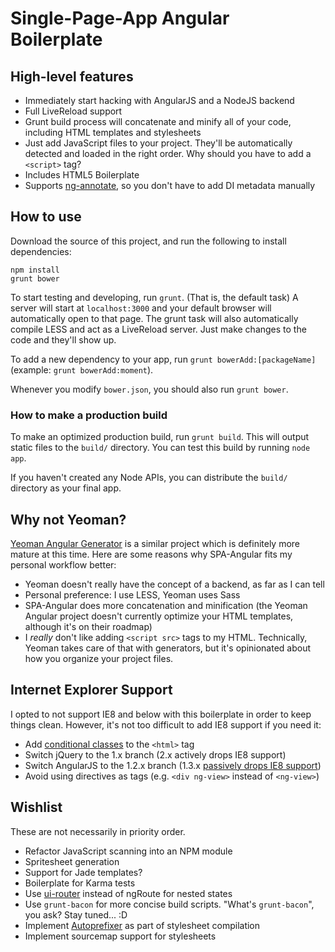 # Single-Page-App Angular Boilerplate

## High-level features

- Immediately start hacking with AngularJS and a NodeJS backend
- Full LiveReload support
- Grunt build process will concatenate and minify all of your code, including HTML templates and stylesheets
- Just add JavaScript files to your project. They'll be automatically detected and loaded in the right order. Why should you have to add a `<script>` tag?
- Includes HTML5 Boilerplate
- Supports [ng-annotate](https://github.com/olov/ng-annotate), so you don't have to add DI metadata manually

## How to use

Download the source of this project, and run the following to install dependencies:

    npm install
    grunt bower

To start testing and developing, run `grunt`. (That is, the default task) A server will start at `localhost:3000` and your default browser will automatically open to that page. The grunt task will also automatically compile LESS and act as a LiveReload server. Just make changes to the code and they'll show up.

To add a new dependency to your app, run `grunt bowerAdd:[packageName]` (example: `grunt bowerAdd:moment`).

Whenever you modify `bower.json`, you should also run `grunt bower`.

### How to make a production build

To make an optimized production build, run `grunt build`. This will output static files to the `build/` directory. You can test this build by running `node app`.

If you haven't created any Node APIs, you can distribute the `build/` directory as your final app.

## Why not Yeoman?

[Yeoman Angular Generator](https://github.com/yeoman/generator-angular) is a similar project which is definitely more mature at this time. Here are some reasons why SPA-Angular fits my personal workflow better:

- Yeoman doesn't really have the concept of a backend, as far as I can tell
- Personal preference: I use LESS, Yeoman uses Sass
- SPA-Angular does more concatenation and minification (the Yeoman Angular project doesn't currently optimize your HTML templates, although it's on their roadmap)
- I *really* don't like adding `<script src>` tags to my HTML. Technically, Yeoman takes care of that with generators, but it's opinionated about how you organize your project files.

## Internet Explorer Support

I opted to not support IE8 and below with this boilerplate in order to keep things clean. However, it's not too difficult to add IE8 support if you need it:

- Add [conditional classes](http://www.paulirish.com/2008/conditional-stylesheets-vs-css-hacks-answer-neither/) to the `<html>` tag
- Switch jQuery to the 1.x branch (2.x actively drops IE8 support)
- Switch AngularJS to the 1.2.x branch (1.3.x [passively drops IE8 support](http://blog.angularjs.org/2013/12/angularjs-13-new-release-approaches.html))
- Avoid using directives as tags (e.g. `<div ng-view>` instead of `<ng-view>`)

## Wishlist

These are not necessarily in priority order.

- Refactor JavaScript scanning into an NPM module
- Spritesheet generation
- Support for Jade templates?
- Boilerplate for Karma tests
- Use [ui-router](https://github.com/angular-ui/ui-router) instead of ngRoute for nested states
- Use `grunt-bacon` for more concise build scripts. "What's `grunt-bacon`", you ask? Stay tuned... :D
- Implement [Autoprefixer](https://github.com/ai/autoprefixer) as part of stylesheet compilation
- Implement sourcemap support for stylesheets
